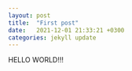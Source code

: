 ```yaml
---
layout: post
title:  "First post"
date:   2021-12-01 21:33:21 +0300
categories: jekyll update
---
```


HELLO WORLD!!!
